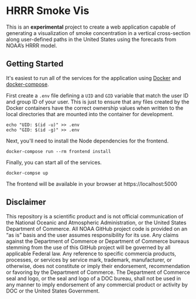 # HRRR Smoke Vis

This is an **experimental** project to create a web application capable of generating a visualization of smoke concentration in a vertical cross-section along user-defined paths in the United States using the forecasts from NOAA’s HRRR model.

## Getting Started

It's easiest to run all of the services for the application using [Docker](https://www.docker.com/) and [docker-compose](https://docs.docker.com/compose/).

First create a `.env` file defining a `UID` and `GID` variable that match the user ID and group ID of your user. This is just to ensure that any files created by the Docker containers have the correct ownership values when written to the local directories that are mounted into the container for development.

```
echo "UID: $(id -u)" >> .env
echo "GID: $(id -g)" >> .env
```

Next, you'll need to install the Node dependencies for the frontend.

```
docker-compose run --rm frontend install
```

Finally, you can start all of the services.

```
docker-compse up
```

The frontend will be available in your browser at https://localhost:5000

## Disclaimer

This repository is a scientific product and is not official communication of the National Oceanic and Atmospheric Administration, or the United States Department of Commerce. All NOAA GitHub project code is provided on an “as is” basis and the user assumes responsibility for its use. Any claims against the Department of Commerce or Department of Commerce bureaus stemming from the use of this GitHub project will be governed by all applicable Federal law. Any reference to specific commercia products, processes, or services by service mark, trademark, manufacturer, or otherwise, does not constitute or imply their endorsement, recommendation or favoring by the Department of Commerce. The Department of Commerce seal and logo, or the seal and logo of a DOC bureau, shall not be used in any manner to imply endorsement of any commercial product or activity by DOC or the United States Government.

